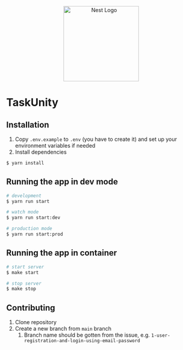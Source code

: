 <p style="text-align: center">
  <img src="https://nestjs.com/img/logo-small.svg" width="200" alt="Nest Logo" />
</p>

# TaskUnity

## Installation

1. Copy `.env.example` to `.env` (you have to create it) and set up your environment variables if needed
2. Install dependencies
```bash
$ yarn install
```

## Running the app in dev mode

```bash
# development
$ yarn run start

# watch mode
$ yarn run start:dev

# production mode
$ yarn run start:prod
```

## Running the app in container

```bash
# start server
$ make start

# stop server
$ make stop
```

## Contributing

1. Clone repository
2. Create a new branch from `main` branch
   1. Branch name should be gotten from the issue, e.g. `1-user-registration-and-login-using-email-password`
